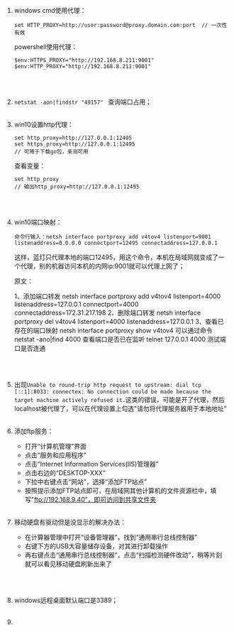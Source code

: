 1. windows cmd使用代理：

   ```
   set HTTP_PROXY=http://user:password@proxy.domain.com:port  // 一次性有效
   ```

   powershell使用代理：

   ```
   $env:HTTPS_PROXY="http://192.168.8.211:9001"
   $env:HTTP_PROXY="http://192.168.8.211:9001"
   ```

   <br><br>

2. `netstat -aon|findstr "49157" ` 查询端口占用；<br><br>

3. win10设置http代理：

   ```
   set http_proxy=http://127.0.0.1:12495
   set https_proxy=http://127.0.0.1:12495
   // 可用于下载go包，亲测可用
   ```

   查看变量：

   ```
   set http_proxy
   // 输出http_proxy=http://127.0.0.1:12495
   ```

   <br><br>

4. win10端口映射：

   ```
   命令行输入：netsh interface portproxy add v4tov4 listenport=9001 listenaddress=0.0.0.0 connectport=12495 connectaddress=127.0.0.1
   ```

   这样，蓝灯只代理本地的端口12495，用这个命令，本机在局域网就变成了一个代理，别的机器访问本机的内网ip:9001就可以代理上网了；

   原文：

   1、添加端口转发
   netsh interface portproxy add v4tov4 listenport=4000 listenaddress=127.0.0.1 connectport=4000 connectaddress=172.31.217.198
   2、删除端口转发
   netsh interface portproxy del v4tov4 listenport=4000 listenaddress=127.0.0.1
   3、查看已存在的端口映射
   netsh interface portproxy show v4tov4
   可以通过命令 netstat -ano|find 4000 查看端口是否已在监听
   telnet 127.0.0.1 4000 测试端口是否连通

   <br><br>

5. 出现`Unable to round-trip http request to upstream: dial tcp [::1]:8033: connectex: No connection could be made because the target machine actively refused it.`这类的错误，可能是开了代理，然后localhost被代理了，可以在代理设置上勾选"请勿将代理服务器用于本地地址"<br><br>

6. 添加ftp服务：

   - 打开“计算机管理”界面
   - 点击“服务和应用程序”
   - 点击“Internet Information Services(IIS)管理器”
   - 点击右边的“DESKTOP-XXX”
   - 下拉中右键点击“网站”，选择“添加FTP站点”
   - 按照提示添加FTP站点即可，在局域网其他计算机的文件资源栏中，填写"ftp://192.168.9.40"，即可访问到共享文件夹<br><br>

7. 移动硬盘有驱动但是没显示的解决办法：

   -  在计算器管理中打开“设备管理器”，找到“通用串行总线控制器” 
   -  右键下方的USB大容量储存设备，对其进行卸载操作 
   -  再右键点击“通用串行总线控制器”，点击“扫描检测硬件改动”，稍等片刻就可以看见移动硬盘刷新出来了

   <br><br>

8. windows远程桌面默认端口是3389；<br><br>

9. 

